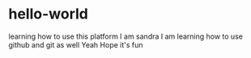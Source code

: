 # hello-world
learning how to use this platform
I am sandra
I am learning how to use github and git as well
Yeah
Hope it's fun
